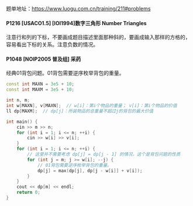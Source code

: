 题单地址：https://www.luogu.com.cn/training/211#problems

#### P1216 \[USACO1.5] \[IOI1994]数字三角形 Number Triangles

注意行和列的下标，不要画成题目描述里面那种斜的，要画成输入那样的方格的，容易看出下标的关系。注意负数的情况。

#### P1048 \[NOIP2005 普及组] 采药

经典01背包问题。01背包需要逆序枚举背包的重量。

```cpp
const int MAXN = 3e5 + 10;
const int MAXM = 3e5 + 10;

int n, m;
int w[MAXN], v[MAXN];  // w[i]：第i个物品的重量； v[i]：第i个物品的价值
ll dp[MAXM];  // dp[j]：所装物品的总重量不超过j的背包的最大价值

int main() {
    cin >> m >> n;
    for (int i = 1; i <= n; ++i) {
        cin >> w[i] >> v[i];
    }
    for (int i = 1; i <= n; ++i) {
        // 这里并不需要考虑 dp[j] = dp[j - 1] 的情况，这个是背包问题的性质
        for (int j = m; j >= w[i]; --j) {
            // 01背包需要逆序枚举背包的重量。
            dp[j] = max(dp[j], dp[j - w[i]] + v[i]);
        }
    }
    cout << dp[m] << endl;
    return 0;
}
```
